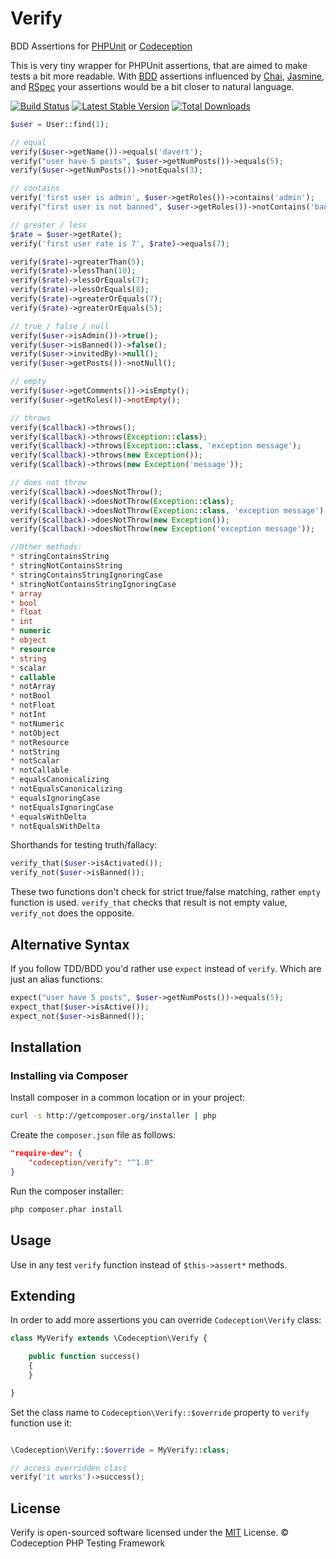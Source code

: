Verify
======

BDD Assertions for [PHPUnit][1] or [Codeception][2]

This is very tiny wrapper for PHPUnit assertions, that are aimed to make tests a bit more readable.
With [BDD][3] assertions influenced by [Chai][4], [Jasmine][5], and [RSpec][6] your assertions would be a bit closer to natural language.

[![Build Status](https://travis-ci.org/Codeception/Verify.png?branch=master)](https://travis-ci.org/Codeception/Verify)
[![Latest Stable Version](https://poser.pugx.org/codeception/verify/v/stable)](https://packagist.org/packages/codeception/verify)
[![Total Downloads](https://poser.pugx.org/codeception/verify/downloads)](https://packagist.org/packages/codeception/verify)

```php
$user = User::find(1);

// equal
verify($user->getName())->equals('davert');
verify("user have 5 posts", $user->getNumPosts())->equals(5);
verify($user->getNumPosts())->notEquals(3);

// contains
verify('first user is admin', $user->getRoles())->contains('admin');
verify("first user is not banned", $user->getRoles())->notContains('banned');

// greater / less
$rate = $user->getRate();
verify('first user rate is 7', $rate)->equals(7);

verify($rate)->greaterThan(5);
verify($rate)->lessThan(10);
verify($rate)->lessOrEquals(7);
verify($rate)->lessOrEquals(8);
verify($rate)->greaterOrEquals(7);
verify($rate)->greaterOrEquals(5);

// true / false / null
verify($user->isAdmin())->true();
verify($user->isBanned())->false();
verify($user->invitedBy)->null();
verify($user->getPosts())->notNull();

// empty
verify($user->getComments())->isEmpty();
verify($user->getRoles())->notEmpty();

// throws
verify($callback)->throws();
verify($callback)->throws(Exception::class);
verify($callback)->throws(Exception::class, 'exception message');
verify($callback)->throws(new Exception());
verify($callback)->throws(new Exception('message'));

// does not throw
verify($callback)->doesNotThrow();
verify($callback)->doesNotThrow(Exception::class);
verify($callback)->doesNotThrow(Exception::class, 'exception message');
verify($callback)->doesNotThrow(new Exception());
verify($callback)->doesNotThrow(new Exception('exception message'));

//Other methods:
* stringContainsString
* stringNotContainsString
* stringContainsStringIgnoringCase
* stringNotContainsStringIgnoringCase
* array
* bool
* float
* int
* numeric
* object
* resource
* string
* scalar
* callable
* notArray
* notBool
* notFloat
* notInt
* notNumeric
* notObject
* notResource
* notString
* notScalar
* notCallable
* equalsCanonicalizing
* notEqualsCanonicalizing
* equalsIgnoringCase
* notEqualsIgnoringCase
* equalsWithDelta
* notEqualsWithDelta
```

Shorthands for testing truth/fallacy:

```php
verify_that($user->isActivated());
verify_not($user->isBanned());
```


These two functions don't check for strict true/false matching, rather `empty` function is used.
`verify_that` checks that result is not empty value, `verify_not` does the opposite.

## Alternative Syntax

If you follow TDD/BDD you'd rather use `expect` instead of `verify`. Which are just an alias functions:

```php
expect("user have 5 posts", $user->getNumPosts())->equals(5);
expect_that($user->isActive());
expect_not($user->isBanned());
```

## Installation

### Installing via Composer

Install composer in a common location or in your project:

```sh
curl -s http://getcomposer.org/installer | php
```

Create the `composer.json` file as follows:

```json
"require-dev": {
    "codeception/verify": "^1.0"
}
```

Run the composer installer:

```sh
php composer.phar install
```

## Usage

Use in any test `verify` function instead of `$this->assert*` methods.

## Extending

In order to add more assertions you can override `Codeception\Verify` class:

```php
class MyVerify extends \Codeception\Verify {

    public function success()
    {
    }

}
```

Set the class name to `Codeception\Verify::$override` property to `verify` function use it:
  
```php

\Codeception\Verify::$override = MyVerify::class;

// access overridden class
verify('it works')->success();
```

## License

Verify is open-sourced software licensed under the [MIT][7] License. © Codeception PHP Testing Framework

[1]: https://phpunit.de/
[2]: http://codeception.com/
[3]: https://en.wikipedia.org/wiki/Behavior-driven_development
[4]: http://chaijs.com/
[5]: http://jasmine.github.io/
[6]: http://rspec.info/
[7]: https://github.com/Codeception/Verify/blob/master/LICENSE
